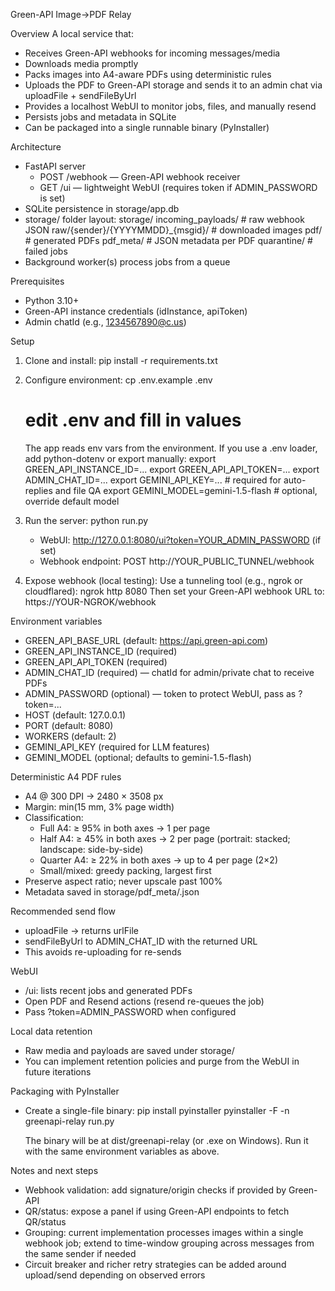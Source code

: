 Green-API Image→PDF Relay

Overview
A local service that:
- Receives Green-API webhooks for incoming messages/media
- Downloads media promptly
- Packs images into A4-aware PDFs using deterministic rules
- Uploads the PDF to Green-API storage and sends it to an admin chat via uploadFile + sendFileByUrl
- Provides a localhost WebUI to monitor jobs, files, and manually resend
- Persists jobs and metadata in SQLite
- Can be packaged into a single runnable binary (PyInstaller)

Architecture
- FastAPI server
  - POST /webhook — Green-API webhook receiver
  - GET /ui — lightweight WebUI (requires token if ADMIN_PASSWORD is set)
- SQLite persistence in storage/app.db
- storage/ folder layout:
  storage/
    incoming_payloads/   # raw webhook JSON
    raw/{sender}/{YYYYMMDD}_{msgid}/  # downloaded images
    pdf/                 # generated PDFs
    pdf_meta/            # JSON metadata per PDF
    quarantine/          # failed jobs
- Background worker(s) process jobs from a queue

Prerequisites
- Python 3.10+
- Green-API instance credentials (idInstance, apiToken)
- Admin chatId (e.g., 1234567890@c.us)

Setup
1) Clone and install:
   pip install -r requirements.txt

2) Configure environment:
   cp .env.example .env
   # edit .env and fill in values

   The app reads env vars from the environment. If you use a .env loader, add python-dotenv or export manually:
   export GREEN_API_INSTANCE_ID=...
   export GREEN_API_API_TOKEN=...
   export ADMIN_CHAT_ID=...
   export GEMINI_API_KEY=...           # required for auto-replies and file QA
   export GEMINI_MODEL=gemini-1.5-flash  # optional, override default model

3) Run the server:
   python run.py

   - WebUI: http://127.0.0.1:8080/ui?token=YOUR_ADMIN_PASSWORD (if set)
   - Webhook endpoint: POST http://YOUR_PUBLIC_TUNNEL/webhook

4) Expose webhook (local testing):
   Use a tunneling tool (e.g., ngrok or cloudflared):
   ngrok http 8080
   Then set your Green-API webhook URL to: https://YOUR-NGROK/webhook

Environment variables
- GREEN_API_BASE_URL (default: https://api.green-api.com)
- GREEN_API_INSTANCE_ID (required)
- GREEN_API_API_TOKEN (required)
- ADMIN_CHAT_ID (required) — chatId for admin/private chat to receive PDFs
- ADMIN_PASSWORD (optional) — token to protect WebUI, pass as ?token=...
- HOST (default: 127.0.0.1)
- PORT (default: 8080)
- WORKERS (default: 2)
- GEMINI_API_KEY (required for LLM features)
- GEMINI_MODEL (optional; defaults to gemini-1.5-flash)

Deterministic A4 PDF rules
- A4 @ 300 DPI → 2480 × 3508 px
- Margin: min(15 mm, 3% page width)
- Classification:
  - Full A4: ≥ 95% in both axes → 1 per page
  - Half A4: ≥ 45% in both axes → 2 per page (portrait: stacked; landscape: side-by-side)
  - Quarter A4: ≥ 22% in both axes → up to 4 per page (2×2)
  - Small/mixed: greedy packing, largest first
- Preserve aspect ratio; never upscale past 100%
- Metadata saved in storage/pdf_meta/<name>.json

Recommended send flow
- uploadFile → returns urlFile
- sendFileByUrl to ADMIN_CHAT_ID with the returned URL
- This avoids re-uploading for re-sends

WebUI
- /ui: lists recent jobs and generated PDFs
- Open PDF and Resend actions (resend re-queues the job)
- Pass ?token=ADMIN_PASSWORD when configured

Local data retention
- Raw media and payloads are saved under storage/
- You can implement retention policies and purge from the WebUI in future iterations

Packaging with PyInstaller
- Create a single-file binary:
  pip install pyinstaller
  pyinstaller -F -n greenapi-relay run.py

  The binary will be at dist/greenapi-relay (or .exe on Windows).
  Run it with the same environment variables as above.

Notes and next steps
- Webhook validation: add signature/origin checks if provided by Green-API
- QR/status: expose a panel if using Green-API endpoints to fetch QR/status
- Grouping: current implementation processes images within a single webhook job; extend to time-window grouping across messages from the same sender if needed
- Circuit breaker and richer retry strategies can be added around upload/send depending on observed errors